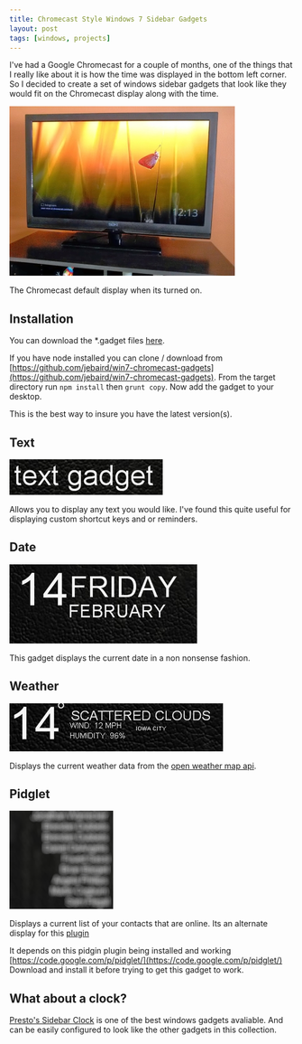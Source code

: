 ```yaml
---
title: Chromecast Style Windows 7 Sidebar Gadgets
layout: post
tags: [windows, projects]
---
```


I've had a Google Chromecast for a couple of months, one of the things that I really like about it is how the time was displayed in the bottom left corner. So I decided to create a set of windows sidebar gadgets that look like they would fit on the Chromecast display along with the time. 

![the default chomecast display](/media/2014-02-14-chromecast-style-windows7-sidebar-gadgets/chromecast.jpg)

The Chromecast default display when its turned on.


## Installation

You can download the *.gadget files [here](/media/2014-02-14-chromecast-style-windows7-sidebar-gadgets/chromecast-style-windows7-gadgets.zip).

If you have node installed you can clone / download from [https://github.com/jebaird/win7-chromecast-gadgets](https://github.com/jebaird/win7-chromecast-gadgets). From the target directory run `npm install` then `grunt copy`. Now add the gadget to your desktop. 

This is the best way to insure you have the latest version(s).

## Text

![screenshot of the text widget](/media/2014-02-14-chromecast-style-windows7-sidebar-gadgets/text.png)

Allows you to display any text you would like. I've found this quite useful for displaying custom shortcut keys and or reminders. 


## Date

![screenshot of the date widget](/media/2014-02-14-chromecast-style-windows7-sidebar-gadgets//date.png)

This gadget displays the current date in a non nonsense fashion.

## Weather

![screenshot of the date widget](/media/2014-02-14-chromecast-style-windows7-sidebar-gadgets//weather.png)


Displays the current weather data from the [open weather map api](http://openweathermap.org/API).


## Pidglet

![screenshot of the date widget](/media/2014-02-14-chromecast-style-windows7-sidebar-gadgets//pidglet.png)

Displays a current list of your contacts that are online. Its an alternate display for this [plugin](plugin)

It depends on this pidgin plugin being installed and working [https://code.google.com/p/pidglet/](https://code.google.com/p/pidglet/) Download and install it before trying to get this gadget to work.


## What about a clock?

[Presto's Sidebar Clock](http://prestonhunt.com/story/110) is one of the best windows gadgets avaliable. And can be easily configured to look like the other gadgets in this collection.





